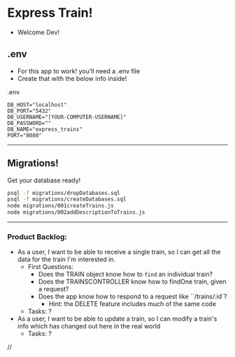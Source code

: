 # Express Train!
- Welcome Dev!

## .env
- For this app to work! you'll need a .env file
- Create that with the below info inside!

.env
```
DB_HOST="localhost"
DB_PORT="5432"
DB_USERNAME="[YOUR-COMPUTER-USERNAME]"
DB_PASSWORD=""
DB_NAME="express_trains"
PORT="8080"
```

---

## Migrations!

Get your database ready!
```sh
psql -f migrations/dropDatabases.sql
psql -f migrations/createDatabases.sql
node migrations/001createTrains.js
node migrations/002addDescriptionToTrains.js
```

---

### Product Backlog:
- As a user, I want to be able to receive a single train, so I can get all the data for the train I'm interested in.
  - First Questions:
    - Does the TRAIN object know how to `find` an individual train?
    - Does the TRAINSCONTROLLER know how to findOne train, given a request?
    - Does the app know how to respond to a request like ``/trains/:id`?
      - Hint: the DELETE feature includes much of the same code
  - Tasks: ?
- As a user, I want to be able to update a train, so I can modify a train's info which has changed out here in the real world
  - Tasks: ?



//
